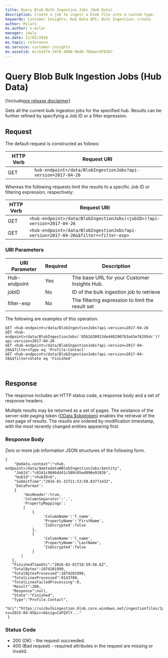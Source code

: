```yaml
---
title: Query Blob Bulk Ingestion Jobs (Hub Data)
description: Create a job to ingest a blob file into a custom type.
keywords: Customer Insights; Hub Data API; Bulk Ingestion; create
author: Milar1
ms.author: v-milar
manager: jdaly
ms.date: 11/03/2016
ms.topic: reference
ms.service: customer-insights 
ms.assetid: 6ccb25f4-1078-4980-96d6-7b8aec0f0207
---
```


Query Blob Bulk Ingestion Jobs (Hub Data)
========================================

[!include[pre release disclaimer](../../../includes/cc-beta-prerelease-disclaimer.md)]

Gets all the current bulk ingestion jobs for the specified hub.  Results can be further refined by specifying a Job ID or a filter expression.

## Request 
The default request is constructed as follows:

|**HTTP Verb**|**Request URI**|
|-------------|---------------|
|GET|`hub-endpoint>/data/BlobIngestionJobs?api-version=2017-04-26`|

Whereas the following requests limit the results to a specific Job ID or filtering expression, respectively:

|**HTTP Verb**|**Request URI**|
|-------------|---------------|
|GET|`<hub-endpoint>/data/BlobIngestionJobs(<jobID>)?api-version=2017-04-26`|
|GET|`<hub-endpoint>/data/BlobIngestionJobs?api-version=2017-04-26&$filter=<filter-exp>`|

### URI Parameters

|**URI Parameter**|**Required**|**Description**|
| --------------- | ---------- | ------------- |
|Hub-endpoint|Yes|The base URL for your Customer Insights Hub.|
|jobID|No|ID of the bulk ingestion job to retrieve| 
|filter-exp|No|The filtering expression to limit the result set|

The following are examples of this operation:

```{http}  
GET <hub-endpoint>/data/BlobIngestionJobs?api-version=2017-04-26
GET <hub-endpoint>/data/BlobIngestionJobs('85b2d30913de448290763a43e76295dc')?api-version=2017-04-26
GET <hub-endpoint>/data/BlobIngestionJobs?api-version=2017-04-26&$filter=Type eq 'Profile:Contact'
GET <hub-endpoint>/data/BlobIngestionJobs?api-version=2017-04-26&$filter=State eq 'Finished'
```    

<br/>

## Response  
 The response includes an HTTP status code, a response body and a set of response headers.  

Mulitple results may be returned as a set of pages. The existance of the server-side paging token ([OData $skiptoken](https://msdn.microsoft.com/en-us/library/dd942121.aspx)) enables the 
retrieval of the next page of results. The results are ordered by modification timestamp, with the most recently changed entities appearing first.  


### Response Body  

Zero or more job information JSON structures of the following form. 

```{json}  
{
    "@odata.context":"<hub-endpoint>/data/$metadata#BlobIngestionJobs/$entity",
    "JobId":"c8141c9846dd41c580c05ed096e9103b",
    "HubId":"<hubID>b",
    "SubmitTime":"2016-01-31T21:53:50.8377143Z",
    'DataFormat': 
    {
        'HasHeader':true,
        'ColumnSeparator':',',
        'PropertyMappings':
        [
            {
                 'ColumnName':'f_name',
                 'PropertyName':'FirstName',
                 'IsEncrypted':false     
            },
            {
                 'ColumnName':'l_name',
                 'PropertyName':'LastName',
                 'IsEncrypted':false       
            }
       ]
   },
   "FinishedTimeUtc":"2016-02-01T18:59:58.6Z",
   "TotalBytes":1074201999,
   "TotalBytesProcessed":1074201999,
   "TotalLinesProcessed":9143780,
   "TotalLinesFailedProcessing":0,
   "Result":200,
   "Response":null,
   "State":"Finished",
   "Type":"Profile.Contact",
   "Uri":"https://uicbulkingestion.blob.core.windows.net/ingestionfiles/1g.txt?sv=2015-04-05&sr=b&sig=CaFQVlY..."
 }

```    

### Status Code  
  
-   200 (OK) - the request succeeded.  
-   400 (Bad request) - required attributes in the request are missing or invalid.   
  
